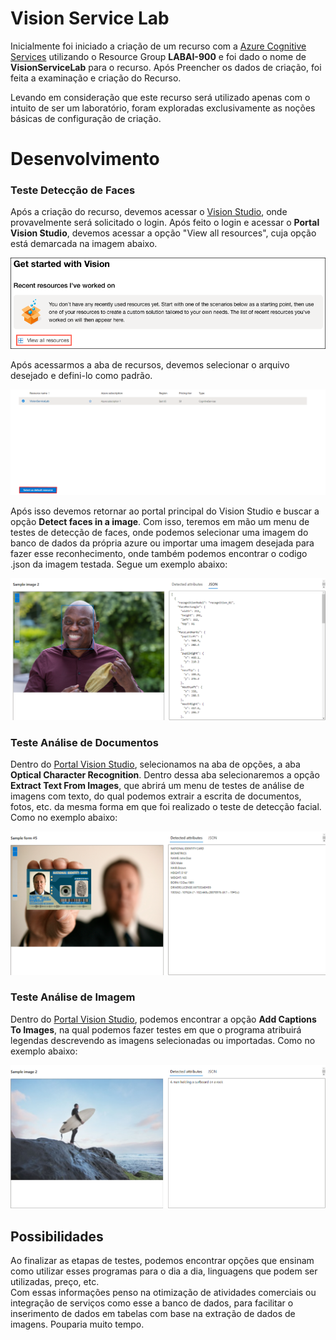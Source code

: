 # Vision Service Lab

Inicialmente foi iniciado a criação de um recurso com a [Azure Cognitive Services](https://portal.azure.com/#create/Microsoft.CognitiveServicesAllInOne) utilizando o Resource Group __LABAI-900__ e foi dado o nome de __VisionServiceLab__ para o recurso.
Após Preencher os dados de criação, foi feita a examinação e criação do Recurso.

Levando em consideração que este recurso será utilizado apenas com o intuito de ser um laboratório, foram exploradas exclusivamente as noções básicas de configuração de criação.

# Desenvolvimento

### Teste Detecção de Faces

Após a criação do recurso, devemos acessar o [Vision Studio](https://portal.vision.cognitive.azure.com/gallery/featured), onde provavelmente será solicitado o login. Após feito o login e acessar o __Portal Vision Studio__, devemos acessar a opção "View all resources", cuja opção está demarcada na imagem abaixo.

![alt text](image.png)

Após acessarmos a aba de recursos, devemos selecionar o arquivo desejado e defini-lo como padrão. 

![alt text](Screenshot_191.png)

Após isso devemos retornar ao portal principal do Vision Studio e buscar a opção __Detect faces in a image__. Com isso, teremos em mão um menu de testes de detecção de faces, onde podemos selecionar uma imagem do banco de dados da própria azure ou importar uma imagem desejada para fazer esse reconhecimento, onde também podemos encontrar o codigo .json da imagem testada. Segue um exemplo abaixo:

![alt text](Screenshot_193.png)

### Teste Análise de Documentos

Dentro do [Portal Vision Studio](https://portal.vision.cognitive.azure.com/gallery/featured), selecionamos na aba de opções, a aba __Optical Character Recognition__. Dentro dessa aba selecionaremos a opção __Extract Text From Images__, que abrirá um menu de testes de análise de imagens com texto, do qual podemos extrair a escrita de documentos, fotos, etc. da mesma forma em que foi realizado o teste de detecção facial. Como no exemplo abaixo:

![alt text](Screenshot_195.png)

### Teste Análise de Imagem

Dentro do [Portal Vision Studio](https://portal.vision.cognitive.azure.com/gallery/featured), podemos encontrar a opção __Add Captions To Images__, na qual podemos fazer testes em que o programa atribuirá legendas descrevendo as imagens selecionadas ou importadas. Como no exemplo abaixo:

![alt text](Screenshot_196.png)

## Possibilidades

Ao finalizar as etapas de testes, podemos encontrar opções que ensinam como utilizar esses programas para o dia a dia, linguagens que podem ser utilizadas, preço, etc.  
Com essas informações penso na otimização de atividades comerciais ou integração de serviços como esse a banco de dados, para facilitar o inserimento de dados em tabelas com base na extração de dados de imagens. Pouparia muito tempo.
